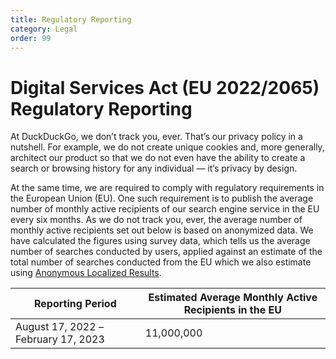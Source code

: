 ```yaml
---
title: Regulatory Reporting
category: Legal
order: 99
---
```


# Digital Services Act (EU 2022/2065) Regulatory Reporting

At DuckDuckGo, we don’t track you, ever. That’s our privacy policy in a nutshell. For example, we do not create unique cookies and, more generally, architect our product so that we do not even have the ability to create a search or browsing history for any individual — it’s privacy by design.

At the same time, we are required to comply with regulatory requirements in the European Union (EU). One such requirement is to publish the average number of monthly active recipients of our search engine service in the EU every six months. As we do not track you, ever, the average number of monthly active recipients set out below is based on anonymized data. We have calculated the figures using survey data, which tells us the average number of searches conducted by users, applied against an estimate of the total number of searches conducted from the EU which we also estimate using <a href="{{ site.baseurl }}/privacy/anonymous-localized-results/">Anonymous Localized Results</a>.

| Reporting Period                   | Estimated Average Monthly Active Recipients in the EU |
| ---------------------------------- | ----------------------------------------------------- |
| August 17, 2022 –February 17, 2023 | 11,000,000                                            |
